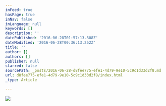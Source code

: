 ```yaml
---
inFeed: true
hasPage: true
inNav: false
inLanguage: null
keywords: []
description: ''
datePublished: '2016-06-28T01:57:13.308Z'
dateModified: '2016-06-28T00:36:13.252Z'
title: ''
author: []
authors: []
publisher: null
starred: false
sourcePath: _posts/2016-06-28-d8fee775-efe1-4d79-9e10-5c9c1d33d2f8.md
url: d8fee775-efe1-4d79-9e10-5c9c1d33d2f8/index.html
_type: Article

---
```

![](https://the-grid-user-content.s3-us-west-2.amazonaws.com/5b1cef32-5de5-4c57-896c-79be43b4c1f7.jpg)